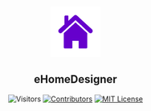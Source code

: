 <div align="center">
 <img src="docs/img/eHomeDesignerIcon.png" weight="100px" height="100px" />
 <h2>eHomeDesigner</h2>

 ![Visitors](http://estruyf-github.azurewebsites.net/api/VisitorHit?user=KurnakovMaksim&repo=eHomeDesigner&countColor=%237B1E7A&style=flat-square)
 [![Contributors](https://img.shields.io/badge/contributors-1-orange.svg?style=flat-square)](https://github.com/KurnakovMaksim/eHomeDesigner/graphs/contributors)
 [![MIT License](https://img.shields.io/github/license/KurnakovMaksim/eHomeDesigner?color=%230b0&style=flat-square)](https://github.com/KurnakovMaksim/eHomeDesigner/blob/main/LICENSE)
 
</div>